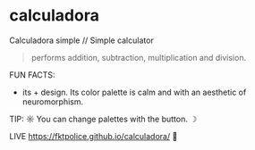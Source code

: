 # calculadora
Calculadora simple // Simple calculator 
> performs addition, subtraction, multiplication and division.


FUN FACTS:
- its + design. Its color palette is calm and with an aesthetic of neuromorphism.

TIP:
 ☼ You can change palettes with the button. ☽ 


LIVE https://fktpolice.github.io/calculadora/ 🔗
